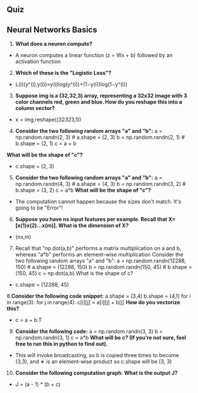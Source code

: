 ## Quiz

## Neural Networks Basics

1. **What does a neuron compute?**

- A neuron computes a linear function (z = Wx + b) followed by an activation function

2. **Which of these is the "Logistic Loss"?**

- L(i)(y^(i),y(i))=y(i)log(y^(i))+(1−y(i))log(1−y^(i))

3. **Suppose img is a (32,32,3) array, representing a 32x32 image with 3 color channels red, green and blue. How do you reshape this into a column vector?**
- x = img.reshape((32*32*3,1))

4. **Consider the two following random arrays "a" and "b":**
a = np.random.randn(2, 3) # a.shape = (2, 3)
b = np.random.randn(2, 1) # b.shape = (2, 1)
c = a + b

**What will be the shape of "c"?**

- c.shape = (2, 3)

5. **Consider the two following random arrays "a" and "b":**
a = np.random.randn(4, 3) # a.shape = (4, 3)
b = np.random.randn(3, 2) # b.shape = (3, 2)
c = a*b
**What will be the shape of "c"?**

- The computation cannot happen because the sizes don't match. It's going to be "Error"!

6. **Suppose you have nx input features per example. Recall that X=[x(1)x(2)...x(m)]. What is the dimension of X?**

- (nx,m)

7.  Recall that "np.dot(a,b)" performs a matrix multiplication on a and b, whereas "a*b" performs an element-wise multiplication
Consider the two following random arrays "a" and "b":
a = np.random.randn(12288, 150) # a.shape = (12288, 150)
b = np.random.randn(150, 45) # b.shape = (150, 45)
c = np.dot(a,b)
What is the shape of c?

- c.shape = (12288, 45)

8.**Consider the following code snippet:**
a.shape = (3,4)
b.shape = (4,1)
for i in range(3):
  for j in range(4):
    c[i][j] = a[i][j] + b[j]
**How do you vectorize this?**

- c = a + b.T

9. **Consider the following code:**
a = np.random.randn(3, 3)
b = np.random.randn(3, 1)
c = a*b
**What will be c? (If you’re not sure, feel free to run this in python to find out).**

- This will invoke broadcasting, so b is copied three times to become (3,3), and ∗ is an element-wise product so c.shape will be (3, 3)

10. **Consider the following computation graph.
What is the output J?**

- J = (a - 1) * (b + c)
